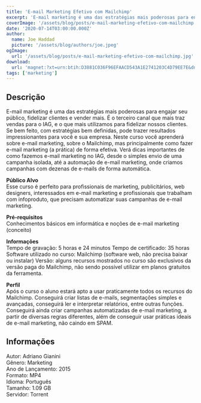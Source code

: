 ```yaml
---
title: 'E-mail Marketing Efetivo com Mailchimp'
excerpt: 'E-mail marketing é uma das estratégias mais poderosas para engajar seu público, fidelizar clientes e vender mais. É o terceiro canal que mais traz vendas para o IAG, e o que mais utilizamos para fidelizar nossos clientes. Se bem feito, com estratégias bem definidas, pode trazer resultados'
coverImage: '/assets/blog/posts/e-mail-marketing-efetivo-com-mailchimp.jpg'
date: '2020-07-14T03:00:00.000Z'
author:
  name: Joe Haddad
  picture: '/assets/blog/authors/joe.jpeg'
ogImage:
  url: '/assets/blog/posts/e-mail-marketing-efetivo-com-mailchimp.jpg'
download:
  url: 'magnet:?xt=urn:btih:D3881C036F96EFAACD543A1E2741203C4D79EE7E&dn=E-mail%20Marketing%20Efetivo%20com%20Mailchimp&tr=udp%3a%2f%2ftracker.openbittorrent.com%3a1337%2fannounce&tr=udp%3a%2f%2ftracker.opentrackr.org%3a1337%2fannounce'
tags: ['marketing']
---
```

<h2>Descrição</h2>
<p></p><p>E-mail marketing é uma das estratégias mais poderosas para engajar seu público, fidelizar clientes e vender mais. É o terceiro canal que mais traz vendas para o IAG, e o que mais utilizamos para fidelizar nossos clientes. Se bem feito, com estratégias bem definidas, pode trazer resultados impressionantes para você e sua empresa. Neste curso você aprenderá sobre e-mail marketing, sobre o Mailchimp, mas principalmente como fazer e-mail marketing (a prática) de forma efetiva. Verá dicas importantes de como fazemos e-mail marketing no IAG, desde o simples envio de uma campanha isolada, até a automação de e-mail marketing, onde criamos campanhas com dezenas de e-mails de forma automática.</p><p><strong>Público Alvo</strong><br/>Esse curso é perfeito para profissionais de marketing, publicitários, web designers, interessados em e-mail marketing e profissionais que trabalham com infoproduto, que precisam automatizar suas campanhas de e-mail marketing.</p><p><strong>Pré-requisitos</strong><br/>Conhecimentos básicos em informática e noções de e-mail marketing (conceito)</p><p><strong>Informações</strong><br/>Tempo de gravação: 5 horas e 24 minutos Tempo de certificado: 35 horas Software utilizado no curso: Mailchimp (software web, não precisa baixar ou instalar) Versão: alguns recursos mostrados no curso são exclusivos da versão paga do Mailchimp, não sendo possível utilizar em planos gratuitos da ferramenta.</p><p><strong>Perfil</strong><br/>Após o curso o aluno estará apto a usar praticamente todos os recursos do Mailchimp. Conseguirá criar listas de e-mails, segmentações simples e avançadas, conseguirá ler e interpretar relatórios, entre outras funções. Conseguirá ainda criar campanhas automatizadas de e-mail marketing, a partir de diversas regras diferentes, além de conseguir usar práticas ideais de e-mail marketing, não caindo em SPAM.</p><h2>Informações</h2><p>Autor: Adriano Gianini<br/>Gênero: Marketing<br/>Ano de Lançamento: 2015<br/>Formato: MP4<br/>Idioma: Português<br/>Tamanho: 1.09 GB<br/>Servidor: Torrent</p>